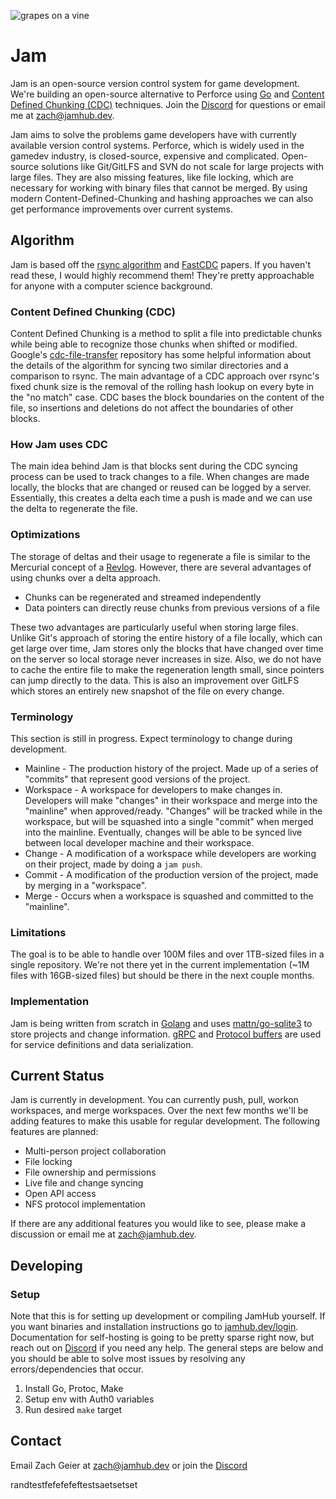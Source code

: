![grapes on a vine](https://jamhub.dev/favicon.svg)

# Jam

Jam is an open-source version control system for game
development. We're building an open-source alternative to Perforce using
[Go](https://go.dev) and
[Content Defined Chunking (CDC)](https://www.usenix.org/conference/atc16/technical-sessions/presentation/xia)
techniques. Join the [Discord](https://discord.gg/6bK3GPKhpa) for questions or
email me at [zach@jamhub.dev](zach@jamhub.dev).

Jam aims to solve the problems game developers have with currently available
version control systems. Perforce, which is widely used in the gamedev industry,
is closed-source, expensive and complicated. Open-source solutions like
Git/GitLFS and SVN do not scale for large projects with large files. They are
also missing features, like file locking, which are necessary for working with
binary files that cannot be merged. By using modern Content-Defined-Chunking and
hashing approaches we can also get performance improvements over current
systems.

## Algorithm

Jam is based off the
[rsync algorithm](https://www.andrew.cmu.edu/course/15-749/READINGS/required/cas/tridgell96.pdf)
and
[FastCDC](https://www.usenix.org/conference/atc16/technical-sessions/presentation/xia)
papers. If you haven't read these, I would highly recommend them! They're pretty
approachable for anyone with a computer science background.

### Content Defined Chunking (CDC)

Content Defined Chunking is a method to split a file into predictable chunks
while being able to recognize those chunks when shifted or modified. Google's
[cdc-file-transfer](https://github.com/google/cdc-file-transfer) repository has
some helpful information about the details of the algorithm for syncing two
similar directories and a comparison to rsync. The main advantage of a CDC
approach over rsync's fixed chunk size is the removal of the rolling hash lookup
on every byte in the "no match" case. CDC bases the block boundaries on the
content of the file, so insertions and deletions do not affect the boundaries of
other blocks.

### How Jam uses CDC

The main idea behind Jam is that blocks sent during the CDC syncing process
can be used to track changes to a file. When changes are made locally, the
blocks that are changed or reused can be logged by a server. Essentially, this
creates a delta each time a push is made and we can use the delta to regenerate
the file.

### Optimizations

The storage of deltas and their usage to regenerate a file is similar to the
Mercurial concept of a
[Revlog](https://book.mercurial-scm.org/read/concepts.html#fast-retrieval).
However, there are several advantages of using chunks over a delta approach.

- Chunks can be regenerated and streamed independently
- Data pointers can directly reuse chunks from previous versions of a file

These two advantages are particularly useful when storing large files. Unlike
Git's approach of storing the entire history of a file locally, which can get
large over time, Jam stores only the blocks that have changed over time on
the server so local storage never increases in size. Also, we do not have to
cache the entire file to make the regeneration length small, since pointers can
jump directly to the data. This is also an improvement over GitLFS which stores
an entirely new snapshot of the file on every change.

### Terminology

This section is still in progress. Expect terminology to change during
development.

- Mainline - The production history of the project. Made up of a series of
  "commits" that represent good versions of the project.
- Workspace - A workspace for developers to make changes in. Developers will make
  "changes" in their workspace and merge into the "mainline" when approved/ready.
  "Changes" will be tracked while in the workspace, but will be squashed into a
  single "commit" when merged into the mainline. Eventually, changes will be
  able to be synced live between local developer machine and their workspace.
- Change - A modification of a workspace while developers are working on their
  project, made by doing a `jam push`.
- Commit - A modification of the production version of the project, made by
  merging in a "workspace".
- Merge - Occurs when a workspace is squashed and committed to the "mainline".

### Limitations

The goal is to be able to handle over 100M files and over 1TB-sized files in a
single repository. We're not there yet in the current implementation (~1M files
with 16GB-sized files) but should be there in the next couple months.

### Implementation

Jam is being written from scratch in [Golang](https://go.dev/) and uses
[mattn/go-sqlite3](https://github.com/mattn/go-sqlite3) to store projects and
change information. [gRPC](https://grpc.io/) and
[Protocol buffers](https://developers.google.com/protocol-buffers) are used for
service definitions and data serialization.

## Current Status

Jam is currently in development. You can currently push, pull, workon 
workspaces, and merge workspaces. Over the next few months we'll be adding features
to make this usable for regular development. The following features are planned:

- Multi-person project collaboration
- File locking
- File ownership and permissions
- Live file and change syncing
- Open API access
- NFS protocol implementation

If there are any additional features you would like to see, please make a
discussion or email me at [zach@jamhub.dev](mailto:zach@jamhub.dev).

## Developing

### Setup

Note that this is for setting up development or compiling JamHub yourself. If
you want binaries and installation instructions go to
[jamhub.dev/login](https://jamhub.dev). Documentation for self-hosting is
going to be pretty sparse right now, but reach out on
[Discord](https://discord.gg/6bK3GPKhpa) if you need any help. The general steps
are below and you should be able to solve most issues by resolving any
errors/dependencies that occur.

1. Install Go, Protoc, Make
2. Setup env with Auth0 variables
3. Run desired `make` target

## Contact

Email Zach Geier at [zach@jamhub.dev](mailto:zach@jamhub.dev) or join the
[Discord](https://discord.gg/6bK3GPKhpa)

randtestfefefefeftestsaetsetset

